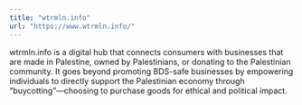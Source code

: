 ```yaml
---
title: "wtrmln.info"
url: "https://www.wtrmln.info/"
---
```


wtrmln.info is a digital hub that connects consumers with businesses that are made in Palestine, owned by Palestinians, or donating to the Palestinian community. It goes beyond promoting BDS-safe businesses by empowering individuals to directly support the Palestinian economy through “buycotting”—choosing to purchase goods for ethical and political impact.

